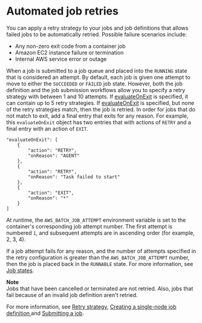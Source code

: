 # Automated job retries<a name="job_retries"></a>

You can apply a retry strategy to your jobs and job definitions that allows failed jobs to be automatically retried\. Possible failure scenarios include:
+ Any non\-zero exit code from a container job
+ Amazon EC2 instance failure or termination
+ Internal AWS service error or outage

When a job is submitted to a job queue and placed into the `RUNNING` state that is considered an attempt\. By default, each job is given one attempt to move to either the `SUCCEEDED` or `FAILED` job state\. However, both the job definition and the job submission workflows allow you to specify a retry strategy with between 1 and 10 attempts\. If [evaluateOnExit](job_definition_parameters.md#retryStrategy-evaluateOnExit) is specified, it can contain up to 5 retry strategies\. If [evaluateOnExit](https://docs.aws.amazon.com/batch/latest/APIReference/API_EvaluateOnExit.html) is specified, but none of the retry strategies match, then the job is retried\. In order for jobs that do not match to exit, add a final entry that exits for any reason\. For example, this `evaluateOnExit` object has two entries that with actions of `RETRY` and a final entry with an action of `EXIT`\.

```
"evaluateOnExit": [
    {
        "action": "RETRY",
        "onReason": "AGENT"
    },
    {
        "action": "RETRY",
        "onReason": "Task failed to start"
    },
    {
        "action": "EXIT",
        "onReason": "*"
    }
]
```

At runtime, the `AWS_BATCH_JOB_ATTEMPT` environment variable is set to the container's corresponding job attempt number\. The first attempt is numbered `1`, and subsequent attempts are in ascending order \(for example, 2, 3, 4\)\.

If a job attempt fails for any reason, and the number of attempts specified in the retry configuration is greater than the `AWS_BATCH_JOB_ATTEMPT` number, then the job is placed back in the `RUNNABLE` state\. For more information, see [Job states](job_states.md)\.

**Note**  
Jobs that have been cancelled or terminated are not retried\. Also, jobs that fail because of an invalid job definition aren't retried\.

For more information, see [Retry strategy](job_definition_parameters.md#retryStrategy), [Creating a single\-node job definition ](create-job-definition.md) and [Submitting a job](submit_job.md)\.
